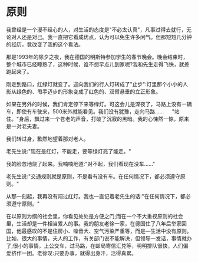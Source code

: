 # 原则

我曾经是一个漫不经心的人，对生活的态度是"不必太认真"，凡事过得去就行，无论对人还是对己。我一直把它看成优点，认为可以免生许多闲气。但那短短几分钟的经历，竟改变了我的这个看法。 

那是1993年的除夕之夜，我在德国的明斯特参加学生的春节晚会。晚会结束时，整个城市已经睡熟了，这种时候，谁不想早点儿到家呢?我和先生走得飞快，就差跑起来了。 

刚走到路口，红绿灯就变了。迎向我们的行人灯转成了"止步":灯里那个小小的人影从绿色的、甩手迈步的形象变成了红色的、双臂悬垂的立正形象。 

如果在另外的时候，我们肯定停下来等绿灯。可这会儿是深夜了，马路上没有一辆车，即使有车驶来，500米外就能看见。我们没有犹豫，走向马路…… 
　 "站住。"身后，飘过来一个苍老的声音，打破了沉寂的黑暗。我的心悚然一惊，原来是一对老夫妻。 

我们转过身，歉然地望着那对老人。 

老先生说:"现在是红灯，不能走，要等绿灯亮了能走。" 

我的脸忽地烧了起来。我喃喃地道:"对不起，我们看现在没车……" 

老先生说:"交通规则就是原则，不是看有没有车。在任何情况下，都必须遵守原则。" 

从那一刻起，我再没有闯过红灯。我也一直记着老先生的话:"在任何情况下，都必须遵守原则。" 

在以原则为纲的社会里，你看见处处是方便之门;而在一个不大重视原则的社会里，生活却是一件相当累人的事。我的朋友老徐一家，在德国住了八年后举家回国，他最感叹的不是住房小、噪音大、空气污染严重等，而是—生活中没有原则。比如，很大的事情，夫人的工作，有关部门说不能解决，但领导一发话，事情就办了;很小的事情，上公交车，过马路，在邮局寄信汇兑等，明明排队很快，人们偏爱挤作一团。老徐叹:只要办事，就得出身汗，活得真累。
 